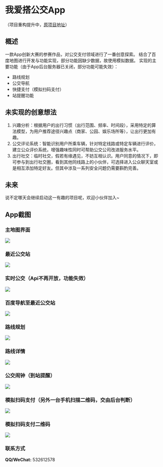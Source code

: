 # 我爱搭公交App
（项目重构提升中，[原项目地址](https://github.com/Goo-Yao/TakeBus)）

## 概述
一款App创新大赛的参赛作品，对公交支付领域进行了一番创意探索。
结合了百度地图进行开发与功能实现，部分功能因缺少数据，故使用模拟数据。
实现的主要功能（由于App后台服务器已关闭，部分功能可能失效）：
- 路线规划
- 公交导航
- 快捷支付（模拟扫码支付）
- 站提醒功能

## 未实现的创意想法
1. 兴趣分析：根据用户的出行习惯（出行范围、频率、时间段），采用特定的算法模型，为用户推荐途径兴趣点（商家、公园、娱乐场所等），让出行更加有趣。
2. 公交评论系统：智能识别用户所乘车辆，针对特定线路或特定车辆进行评价，建立公众评价系统，增强趣味性同时可帮助公交公司改进服务水平。
3. 出行社交：临时社交，假若有缘遇见，不妨互相认识。用户同意的情况下，即可参与到出行社交圈，看到其他同线路上的小伙伴，可选择进入公众聊天室或是相互添加特定好友。但其中涉及一系列安全问题仍需要斟酌完善。

## 未来
说不定哪天会继续启动这一有趣的项目呢，欢迎小伙伴加入~

## App截图
### 主地图界面
![](http://odzvmv4ab.bkt.clouddn.com/bus_To_Go.png)

### 最近公交站
![](http://odzvmv4ab.bkt.clouddn.com/%E6%9C%80%E8%BF%91%E5%85%AC%E4%BA%A4%E7%AB%99.jpg)

### 实时公交（Api不再开放，功能失效）
![](http://odzvmv4ab.bkt.clouddn.com/%E5%AE%9E%E6%97%B6%E5%85%AC%E4%BA%A4.png)

### 百度导航至最近公交站
![](http://odzvmv4ab.bkt.clouddn.com/%E7%99%BE%E5%BA%A6%E5%AF%BC%E8%88%AA%E8%87%B3%E6%9C%80%E8%BF%91%E5%85%AC%E4%BA%A4%E7%AB%99.png)

### 路线规划
![](http://odzvmv4ab.bkt.clouddn.com/%E8%B7%AF%E7%BA%BF%E8%A7%84%E5%88%92.jpg)

### 路线详情
![](http://odzvmv4ab.bkt.clouddn.com/%E8%B7%AF%E7%BA%BF%E8%AF%A6%E6%83%85.png)

### 公交闹钟（到站提醒）
![](http://odzvmv4ab.bkt.clouddn.com/%E5%85%AC%E4%BA%A4%E9%97%B9%E9%92%9F.jpg)

### 模拟扫码支付（另外一台手机扫描二维码，交由后台判断）
![](http://odzvmv4ab.bkt.clouddn.com/%E6%94%AF%E4%BB%98%E5%AF%86%E7%A0%81%E8%BE%93%E5%85%A5.jpg)

### 模拟扫码支付二维码
![](http://odzvmv4ab.bkt.clouddn.com/%E6%A8%A1%E6%8B%9F%E6%94%AF%E4%BB%98%E4%BA%8C%E7%BB%B4%E7%A0%81.jpg)

### 联系方式
**QQ/WeChat:** 532612578 
